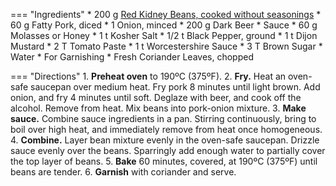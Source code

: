 === "Ingredients"
    * 200 g [Red Kidney Beans, cooked without seasonings](index.md)
    * 60 g Fatty Pork, diced
    * 1 Onion, minced
    * 200 g Dark Beer
    * Sauce
        * 60 g Molasses or Honey
        * 1 t Kosher Salt
        * 1/2 t Black Pepper, ground
        * 1 t Dijon Mustard
        * 2 T Tomato Paste
        * 1 t Worcestershire Sauce
        * 3 T Brown Sugar
    * Water
    * For Garnishing
        * Fresh Coriander Leaves, chopped

=== "Directions"
    1. **Preheat oven** to 190ºC (375ºF).
    2. **Fry.** Heat an oven-safe saucepan over medium heat. Fry pork 8 minutes until light brown. Add onion, and fry 4 minutes until soft. Deglaze with beer, and cook off the alcohol. Remove from heat. Mix beans into pork-onion mixture.
    3. **Make sauce.** Combine sauce ingredients in a pan. Stirring continuously, bring to boil over high heat, and immediately remove from heat once homogeneous.
    4. **Combine.** Layer bean mixture evenly in the oven-safe saucepan. Drizzle sauce evenly over the beans. Sparringly add enough water to partially cover the top layer of beans.
    5. **Bake** 60 minutes, covered, at 190ºC (375ºF) until beans are tender.
    6. **Garnish** with coriander and serve.

[^1]:
    Culinary Institute of America, The. ["Classic Baked Beans."](https://beaninstitute.com/recipes/classic-baked-beans/) _The Bean Institute._ 28 May 2019.

